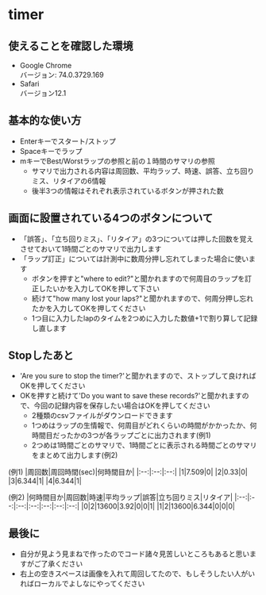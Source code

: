 # timer

## 使えることを確認した環境

* Google Chrome  
  バージョン: 74.0.3729.169
* Safari  
  バージョン12.1

## 基本的な使い方

* Enterキーでスタート/ストップ
* Spaceキーでラップ
* mキーでBest/Worstラップの参照と前の１時間のサマリの参照
  * サマリで出力される内容は周回数、平均ラップ、時速、誤答、立ち回りミス、リタイアの6情報
  * 後半3つの情報はそれぞれ表示されているボタンが押された数

## 画面に設置されている4つのボタンについて

* 「誤答」、「立ち回りミス」、「リタイア」の3つについては押した回数を覚えさせておいて1時間ごとのサマリで出力します
* 「ラップ訂正」については計測中に数周分押し忘れてしまった場合に使います
  * ボタンを押すと"where to edit?"と聞かれますので何周目のラップを訂正したいかを入力してOKを押して下さい
  * 続けて"how many lost your laps?"と聞かれますので、何周分押し忘れたかを入力してOKを押してください
  * 1つ目に入力したlapのタイムを2つめに入力した数値+1で割り算して記録し直します

## Stopしたあと

* 'Are you sure to stop the timer?'と聞かれますので、ストップして良ければOKを押してください
* OKを押すと続けて'Do you want to save these records?'と聞かれますので、今回の記録内容を保存したい場合はOKを押してください
  * 2種類のcsvファイルがダウンロードできます
  * 1つめはラップの生情報で、何周目がどれくらいの時間がかかったか、何時間目だったかの3つが各ラップごとに出力されます(例1)
  * 2つめは1時間ごとのサマリで、1時間ごとに表示される時間ごとのサマリをまとめて出力します(例2)

(例1)
|周回数|周回時間(sec)|何時間目か|
|:--:|:--:|:--:|
|1|7.509|0|
|2|0.33|0|
|3|6.344|1|
|4|6.344|1|

(例2)
|何時間目か|周回数|時速|平均ラップ|誤答|立ち回りミス|リタイア|
|:--:|:--:|:--:|:--:|:--:|:--:|:--:|
|0|2|13600|3.92|0|0|1|
|1|2|13600|6.344|0|0|0|

## 最後に

* 自分が見よう見まねで作ったのでコード諸々見苦しいところもあると思いますがご了承ください
* 右上の空きスペースは画像を入れて周回してたので、もしそうしたい人がいればローカルでよしなにやってください
